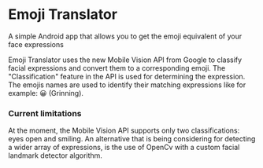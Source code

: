 # Emoji Translator
A simple Android app that allows you to get the emoji equivalent of your face expressions

Emoji Translator uses the new Mobile Vision API from Google to classify facial expressions and convert them to a corresponding emoji. The "Classification" feature in the API is used for determining the expression. The emojis names are used to identify their matching expressions like for example: :grinning: (Grinning).


### Current limitations
At the moment, the Mobile Vision API supports only two classifications: eyes open and smiling. An alternative that is being considering for detecting a wider array of expressions, is the use of OpenCv with a custom facial landmark detector algorithm.
